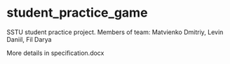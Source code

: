 # student_practice_game
SSTU student practice project. Members of team: Matvienko Dmitriy, Levin Daniil, Fil Darya

More details in specification.docx
